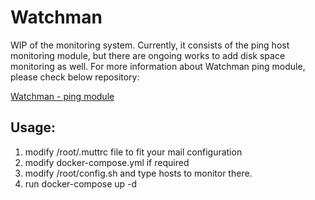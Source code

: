 # Watchman

WIP of the monitoring system. 
Currently, it consists of the ping host monitoring module, but there are ongoing works to add disk space monitoring as well.
For more information about Watchman ping module, please check below repository:

[Watchman - ping module](https://github.com/marcxm/watchman_ping)

## Usage:

1. modify /root/.muttrc file to fit your mail configuration
2. modify docker-compose.yml if required
3. modify /root/config.sh and type hosts to monitor there.
4. run docker-compose up -d

